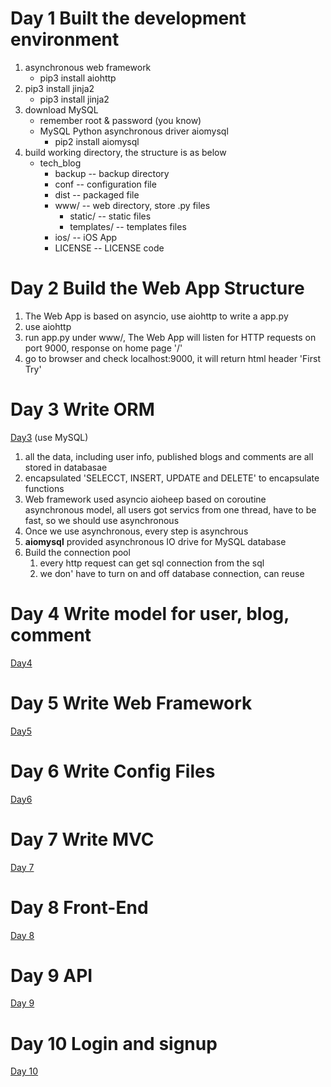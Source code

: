 # Day 1 Built the development environment

1. asynchronous web framework
   * pip3 install aiohttp
2. pip3 install jinja2
   * pip3 install jinja2
3. download MySQL
   * remember root & password (you know)
   * MySQL Python asynchronous driver aiomysql
     * pip2 install aiomysql
3. build working directory, the structure is as below
   * tech_blog
     * backup -- backup directory
     * conf -- configuration file
     * dist -- packaged file
     * www/ -- web directory, store .py files
       * static/ -- static files
       * templates/ -- templates files
     * ios/ -- iOS App 
     * LICENSE -- LICENSE code
  
# Day 2 Build the Web App Structure

1. The Web App is based on asyncio, use aiohttp to write a app.py
2. use aiohttp
3. run app.py under www/, The Web App will listen for HTTP requests on port 9000, response on home page '/'
4. go to browser and check localhost:9000, it will return html header 'First Try'

# Day 3 Write ORM
[Day3](https://github.com/XiuqinCandice/tech_blog/tree/Day-3)
(use MySQL)
1. all the data, including user info, published blogs and comments are all stored in databasae
2. encapsulated 'SELECCT, INSERT, UPDATE and DELETE' to encapsulate functions
3. Web framework used asyncio aioheep based on coroutine asynchronous model, all users got servics from one thread, have to be fast, so we should use asynchronous
4. Once we use asynchronous, every step is asynchrous
5. **aiomysql** provided asynchronous IO drive for MySQL database
6. Build the connection pool
   1. every http request can get sql connection from the sql
   2. we don' have to turn on and off database connection, can reuse
   
# Day 4 Write model for user, blog, comment
[Day4](https://github.com/XiuqinCandice/tech_blog/tree/Day-4)

# Day 5 Write Web Framework
[Day5](https://github.com/XiuqinCandice/tech_blog/tree/Day-5)

# Day 6 Write Config Files
[Day6](https://github.com/XiuqinCandice/tech_blog/tree/Day-6)

# Day 7 Write MVC
[Day 7](https://github.com/XiuqinCandice/tech_blog/tree/Day-7)

# Day 8 Front-End
[Day 8](https://github.com/XiuqinCandice/tech_blog/tree/Day-8)

# Day 9 API
[Day 9](https://github.com/XiuqinCandice/tech_blog/tree/Day-9)

# Day 10 Login and signup
[Day 10](https://github.com/XiuqinCandice/tech_blog/blob/Day-10/README.md)

